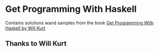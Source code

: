 # Get Programming With Haskell
Contains solutions wand samples from the book [Get Programming With Haskell by Will Kurt](https://www.manning.com/books/get-programming-with-haskell?query=haskell)

## Thanks to Will Kurt
